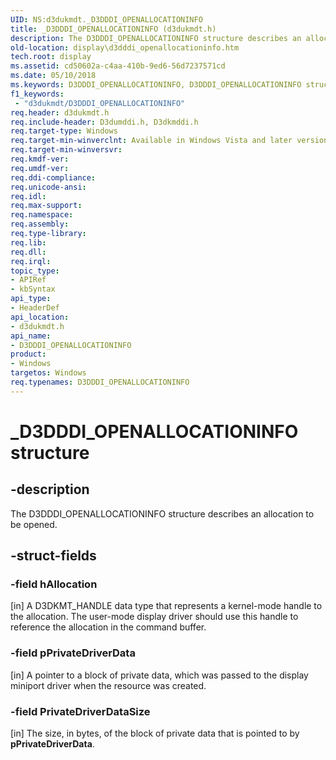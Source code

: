 ```yaml
---
UID: NS:d3dukmdt._D3DDDI_OPENALLOCATIONINFO
title: _D3DDDI_OPENALLOCATIONINFO (d3dukmdt.h)
description: The D3DDDI_OPENALLOCATIONINFO structure describes an allocation to be opened.
old-location: display\d3dddi_openallocationinfo.htm
tech.root: display
ms.assetid: cd50602a-c4aa-410b-9ed6-56d7237571cd
ms.date: 05/10/2018
ms.keywords: D3DDDI_OPENALLOCATIONINFO, D3DDDI_OPENALLOCATIONINFO structure [Display Devices], D3D_other_Structs_cfb185b4-cc7d-4c1a-9e76-6032816feab0.xml, _D3DDDI_OPENALLOCATIONINFO, d3dukmdt/D3DDDI_OPENALLOCATIONINFO, display.d3dddi_openallocationinfo
f1_keywords:
 - "d3dukmdt/D3DDDI_OPENALLOCATIONINFO"
req.header: d3dukmdt.h
req.include-header: D3dumddi.h, D3dkmddi.h
req.target-type: Windows
req.target-min-winverclnt: Available in Windows Vista and later versions of the Windows operating systems.
req.target-min-winversvr: 
req.kmdf-ver: 
req.umdf-ver: 
req.ddi-compliance: 
req.unicode-ansi: 
req.idl: 
req.max-support: 
req.namespace: 
req.assembly: 
req.type-library: 
req.lib: 
req.dll: 
req.irql: 
topic_type:
- APIRef
- kbSyntax
api_type:
- HeaderDef
api_location:
- d3dukmdt.h
api_name:
- D3DDDI_OPENALLOCATIONINFO
product:
- Windows
targetos: Windows
req.typenames: D3DDDI_OPENALLOCATIONINFO
---
```


# _D3DDDI_OPENALLOCATIONINFO structure


## -description


The D3DDDI_OPENALLOCATIONINFO structure describes an allocation to be opened.


## -struct-fields




### -field hAllocation

[in] A D3DKMT_HANDLE data type that represents a kernel-mode handle to the allocation. The user-mode display driver should use this handle to reference the allocation in the command buffer.


### -field pPrivateDriverData

[in] A pointer to a block of private data, which was passed to the display miniport driver when the resource was created. 


### -field PrivateDriverDataSize

[in] The size, in bytes, of the block of private data that is pointed to by <b>pPrivateDriverData</b>.

